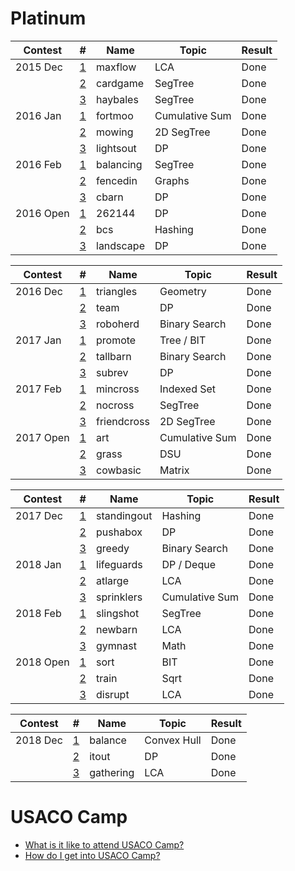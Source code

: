 # Platinum

| Contest         | #  | Name | Topic            | Result                 |
| ------------- | - | - | --------------- | ---------------------- |
| 2015 Dec | [1](http://www.usaco.org/index.php?page=viewproblem2&cpid=576) | maxflow | LCA | Done |
| | [2](http://www.usaco.org/index.php?page=viewproblem2&cpid=577) | cardgame | SegTree | Done |
| | [3](http://www.usaco.org/index.php?page=viewproblem2&cpid=578) | haybales | SegTree | Done |
| 2016 Jan | [1](http://www.usaco.org/index.php?page=viewproblem2&cpid=600) | fortmoo | Cumulative Sum | Done |
| | [2](http://www.usaco.org/index.php?page=viewproblem2&cpid=601) | mowing | 2D SegTree | Done |
| | [3](http://www.usaco.org/index.php?page=viewproblem2&cpid=602) | lightsout | DP | Done |
| 2016 Feb | [1](http://www.usaco.org/index.php?page=viewproblem2&cpid=624) | balancing | SegTree | Done |
| | [2](http://www.usaco.org/index.php?page=viewproblem2&cpid=625) | fencedin | Graphs | Done |
| | [3](http://www.usaco.org/index.php?page=viewproblem2&cpid=626) | cbarn | DP | Done |
| 2016 Open | [1](http://www.usaco.org/index.php?page=viewproblem2&cpid=648) | 262144 | DP | Done |
| | [2](http://www.usaco.org/index.php?page=viewproblem2&cpid=649) | bcs | Hashing | Done |
| | [3](http://www.usaco.org/index.php?page=viewproblem2&cpid=650) | landscape | DP | Done |

| Contest         | #  | Name | Topic            | Result                 |
| ------------- | - | - | --------------- | ---------------------- |
| 2016 Dec | [1](http://www.usaco.org/index.php?page=viewproblem2&cpid=672) | triangles | Geometry | Done |
| | [2](http://www.usaco.org/index.php?page=viewproblem2&cpid=673) | team | DP | Done |
| | [3](http://www.usaco.org/index.php?page=viewproblem2&cpid=674) | roboherd | Binary Search | Done |
| 2017 Jan | [1](http://www.usaco.org/index.php?page=viewproblem2&cpid=696) | promote | Tree / BIT | Done |
| | [2](http://www.usaco.org/index.php?page=viewproblem2&cpid=697) | tallbarn | Binary Search | Done |
| | [3](http://www.usaco.org/index.php?page=viewproblem2&cpid=698) | subrev | DP | Done |
| 2017 Feb | [1](http://www.usaco.org/index.php?page=viewproblem2&cpid=720) | mincross | Indexed Set | Done |
| | [2](http://www.usaco.org/index.php?page=viewproblem2&cpid=721) | nocross | SegTree | Done |
| | [3](http://www.usaco.org/index.php?page=viewproblem2&cpid=722) | friendcross | 2D SegTree | Done |
| 2017 Open | [1](http://www.usaco.org/index.php?page=viewproblem2&cpid=744) | art | Cumulative Sum | Done |
| | [2](http://www.usaco.org/index.php?page=viewproblem2&cpid=745) | grass | DSU | Done |
| | [3](http://www.usaco.org/index.php?page=viewproblem2&cpid=746) | cowbasic | Matrix | Done |

| Contest         | #  | Name | Topic            | Result                 |
| ------------- | - | - | --------------- | ---------------------- |
| 2017 Dec | [1](http://www.usaco.org/index.php?page=viewproblem2&cpid=768) | standingout | Hashing | Done |
| | [2](http://www.usaco.org/index.php?page=viewproblem2&cpid=769) | pushabox | DP | Done |
| | [3](http://www.usaco.org/index.php?page=viewproblem2&cpid=770) | greedy | Binary Search | Done |
| 2018 Jan | [1](http://www.usaco.org/index.php?page=viewproblem2&cpid=792) | lifeguards | DP / Deque | Done |
| | [2](http://www.usaco.org/index.php?page=viewproblem2&cpid=793) | atlarge | LCA | Done |
| | [3](http://www.usaco.org/index.php?page=viewproblem2&cpid=794) | sprinklers | Cumulative Sum | Done |
| 2018 Feb | [1](http://www.usaco.org/index.php?page=viewproblem&cpid=804) | slingshot | SegTree | Done |
| | [2](http://www.usaco.org/index.php?page=viewproblem2&cpid=805) | newbarn | LCA | Done |
| | [3](http://www.usaco.org/index.php?page=viewproblem2&cpid=806) | gymnast | Math | Done |
| 2018 Open | [1](http://www.usaco.org/index.php?page=viewproblem&cpid=828) | sort | BIT | Done |
| | [2](http://www.usaco.org/index.php?page=viewproblem&cpid=829) | train | Sqrt | Done |
| | [3](http://www.usaco.org/index.php?page=viewproblem&cpid=830) | disrupt | LCA | Done |

| Contest         | #  | Name | Topic            | Result                 |
| ------------- | - | - | --------------- | ---------------------- |
| 2018 Dec | [1](http://www.usaco.org/index.php?page=viewproblem2&cpid=?) | balance | Convex Hull | Done |
| | [2](http://www.usaco.org/index.php?page=viewproblem2&cpid=?) | itout | DP | Done |
| | [3](http://www.usaco.org/index.php?page=viewproblem2&cpid=?) | gathering | LCA | Done |


# USACO Camp
* [What is it like to attend USACO Camp?](https://www.quora.com/What-is-it-like-to-attend-the-USACO-training-camp)
* [How do I get into USACO Camp?](https://www.quora.com/How-do-I-get-into-the-USACO-training-camp)


